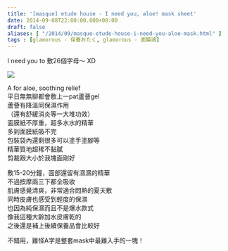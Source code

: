 ```yaml
---
title: '[masque] etude house - I need you, aloe! mask sheet'
date: 2014-09-08T22:00:00.000+08:00
draft: false
aliases: [ "/2014/09/masque-etude-house-i-need-you-aloe-mask.html" ]
tags : [glamorous - 保養おたく, glamorous - 面膜魂]
---
```


I need you to 敷26個字母～ XD  

![](/images/etudehousea.jpg)

A for aloe, soothing relief  
平日無無聊都會敷上一pat蘆薈gel  
蘆薈有降溫同保濕作用  
（還有舒緩消炎等一大堆功效）  
面膜紙不厚重，超多水水的精華  
多到面膜紙吸不完  
包裝袋內還剩很多可以塗手塗腳等  
精華質地超稀不黏膩  
剪裁跟大小於我塊面剛好  
  
敷15-20分鐘，面部還留有濕濕的精華  
不過按摩兩三下都全吸收  
肌膚感覺清爽，非常適合悶熱的夏天敷  
同時皮膚也感受到輕度的保濕  
也因為純保濕而且不是爆水款式  
像我這種大齡加水皮膚乾的  
之後還是補上後續保養品會比較好  
  
不錯用，難怪A字是整套mask中最難入手的一塊！
